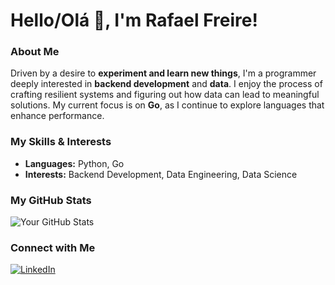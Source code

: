 # Hello/Olá 👋, I'm Rafael Freire!

### About Me

Driven by a desire to **experiment and learn new things**, I'm a programmer deeply interested in **backend development** and **data**. I enjoy the process of crafting resilient systems and figuring out how data can lead to meaningful solutions. My current focus is on **Go**, as I continue to explore languages that enhance performance.


### My Skills & Interests

* **Languages:** Python, Go
* **Interests:** Backend Development, Data Engineering, Data Science


### My GitHub Stats

![Your GitHub Stats](https://github-readme-stats.vercel.app/api?username=nemofromdreamland&show_icons=true&theme=radical)


### Connect with Me

[![LinkedIn](https://img.shields.io/badge/LinkedIn-0077B5?style=for-the-badge&logo=linkedin&logoColor=white)](https://www.linkedin.com/in/rafael-freire-7395b314b/)
